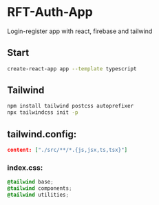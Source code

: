 # RFT-Auth-App

Login-register app with react, firebase and tailwind

## Start
```bash
create-react-app app --template typescript
```
## Tailwind
```bash
npm install tailwind postcss autoprefixer
npx tailwindcss init -p
```
## tailwind.config:
```json
content: ["./src/**/*.{js,jsx,ts,tsx}"]
```
### index.css:
```css
@tailwind base;
@tailwind components;
@tailwind utilities;
```

